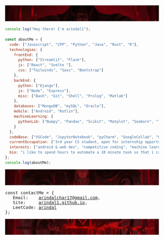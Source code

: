 
![header](resources/12.png)
 
```javascript
console.log("Hey there! I'm arindal1");

const aboutMe = {
  code: ["Javascript", "CPP", "Python", "Java", "Rust", "R"],
  technologies: {
    frontEnd: {
      python: ["Streamlit", "Flask"],
      js: ["React", "Svelte "],
      css: ["Tailwinds", "Sass", "Bootstrap"]
    },
    backEnd: {
      python: ["Django"],
      js: ["Node", "Express"],
      misc: ["Bash", "Git", "Shell", "Prolog", "Matlab"]
    },
    databases: ["MongoDB", "mySQL", "Oracle"],
    mobile: ["Android", "Kotlin"],
    machineLearning: {
      pythonLib: ["Numpy", "Pandas", "Scikit", "Matplot", "Seaborn", "TensorFlow", "Keras", "OpenCV"]
    }
  },
  codeBase: ["VSCode", "JupyterNotebook", "pyCharm", "GoogleCollab", "Obsidian"],
  currentOccupation: ["3rd year CS student, open for internship opportunities"],
  interests: ["android & web dev", "competitive coding", "machine learning", "tech and more..."],
  bio: "i like to spend hours to automate a 10 minute task so that i can do it in few seconds"
};
console.log(aboutMe);
```
![header](resources/13.png)

<pre>
const contactMe = {
   Email:    <a href = "mailto: arindalchar17@gmail.com">arindalchar17@gmail.com</a>,
   Site:     <a href="https://arindal1.github.io/portfolio-website/">arindal1.github.io</a>,
   LeetCode: <a href="https://leetcode.com/arindal/">arindal</a>
};
</pre>
![header](resources/14.png)

<!-- ![arindal1 stats](https://github-readme-stats.vercel.app/api?username=arindal1&show_icons=true&theme=tokyonight) -->
